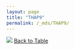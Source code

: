 ```yaml
---
layout: page
title: "THAP9"
permalink: /_mds/THAP9/
---
```


![](../../alns_9.28.22/aln_5HSAA108987_0.996.png?raw=true
)
[Back to Table](../../display)
